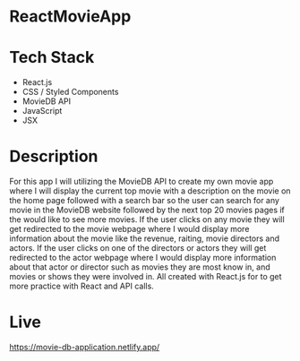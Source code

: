 # ReactMovieApp

# Tech Stack
<ul>
  <li>React.js</li>
  <li>CSS / Styled Components</li>
  <li>MovieDB API</li>
  <li>JavaScript</li>
  <li>JSX</li>
</ul>

# Description
For this app I will utilizing the MovieDB API to create my own movie app where I will display the current top movie with a description on the movie on the home page followed with a search bar so the user can search for any movie in the MovieDB website followed by the next top 20 movies pages if the would like to see more movies. If the user clicks on any movie they will get redirected to the movie webpage where I would display more information about the movie like the revenue, raiting, movie directors and actors. If the user clicks on one of the directors or actors they will get redirected to the actor webpage where I would display more information about that actor or director such as movies they are most know in, and movies or shows they were involved in. All created with React.js for to get more practice with React and API calls. 

# Live
https://movie-db-application.netlify.app/
